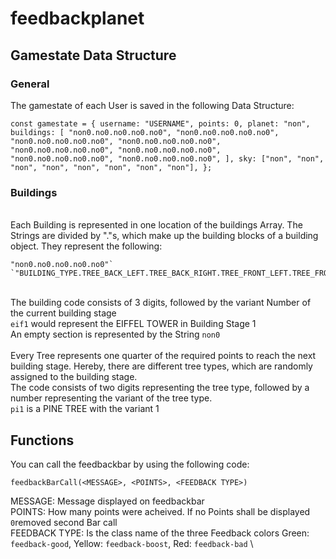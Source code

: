 # feedbackplanet

## Gamestate Data Structure

### General

The gamestate of each User is saved in the following Data Structure:

```
const gamestate = { username: "USERNAME", points: 0, planet: "non", buildings: [ "non0.no0.no0.no0.no0", "non0.no0.no0.no0.no0", "non0.no0.no0.no0.no0", "non0.no0.no0.no0.no0", "non0.no0.no0.no0.no0", "non0.no0.no0.no0.no0", "non0.no0.no0.no0.no0", "non0.no0.no0.no0.no0", ], sky: ["non", "non", "non", "non", "non", "non", "non", "non"], };
```

### Buildings

\
Each Building is represented in one location of the buildings Array. The Strings are divided by "."s, which make up the building blocks of a building object.
They represent the following:

```
"non0.no0.no0.no0.no0"`
`"BUILDING_TYPE.TREE_BACK_LEFT.TREE_BACK_RIGHT.TREE_FRONT_LEFT.TREE_FRONT_RIGHT"`
```

\
The building code consists of 3 digits, followed by the variant Number of the current building stage\
`eif1` would represent the EIFFEL TOWER in Building Stage 1\
An empty section is represented by the String `non0`\
\
Every Tree represents one quarter of the required points to reach the next building stage. Hereby, there are different tree types, which are randomly assigned to the building stage.\
The code consists of two digits representing the tree type, followed by a number representing the variant of the tree type.\
`pi1` is a PINE TREE with the variant 1

## Functions

You can call the feedbackbar by using the following code:

```
feedbackBarCall(<MESSAGE>, <POINTS>, <FEEDBACK TYPE>)
```

MESSAGE: Message displayed on feedbackbar \
POINTS: How many points were acheived. If no Points shall be displayed `0`removed second Bar call \
FEEDBACK TYPE: Is the class name of the three Feedback colors Green: `feedback-good`, Yellow: `feedback-boost`, Red: `feedback-bad` \
